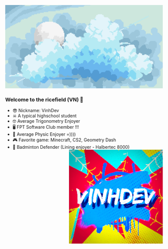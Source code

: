 ![](https://github.com/MaiDinhVinh/MaiDinhVinh/blob/main/sky2.png)






### Welcome to the ricefield (VN) 👋
- 😎 Nickname: VinhDev
- ☠ A typical highschool student
- 🤓 Average Trigonometry Enjoyer
- 🖥 FPT Software Club member !!!
- 🍎 Average Physic Enjoyer =))))
- 🎮 Favorite game: Minecraft, CS2, Geometry Dash
- 🏸 Badminton Defender (Lining enjoyer - Halbertec 8000)                       <img align="right" width="300" height="300" src="https://github.com/MaiDinhVinh/MaiDinhVinh/blob/main/image0.gif">











